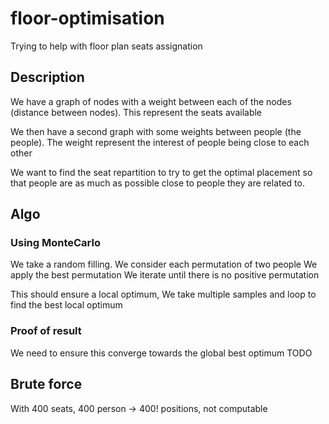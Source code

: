 # floor-optimisation
Trying to help with floor plan seats assignation

## Description
We have a graph of nodes with a weight between each of the nodes (distance between nodes). This represent the seats available

We then have a second graph with some weights between people (the people).
The weight represent the interest of people being close to each other

We want to find the seat repartition to try to get the optimal placement so that people are as much as possible close to people they are related to.

## Algo
### Using MonteCarlo
We take a random filling.
We consider each permutation of two people
We apply the best permutation
We iterate until there is no positive permutation

This should ensure a local optimum, We take multiple samples and loop to find the best local optimum

### Proof of result
We need to ensure this converge towards the global best optimum
TODO

## Brute force
With 400 seats, 400 person -> 400! positions, not computable

